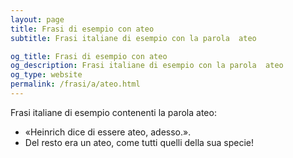 ```yaml
---
layout: page
title: Frasi di esempio con ateo 
subtitle: Frasi italiane di esempio con la parola  ateo

og_title: Frasi di esempio con ateo 
og_description: Frasi italiane di esempio con la parola  ateo
og_type: website
permalink: /frasi/a/ateo.html
---
```


Frasi italiane di esempio contenenti la parola ateo:


- «Heinrich dice di essere ateo, adesso.».
- Del resto era un ateo, come tutti quelli della sua specie!
